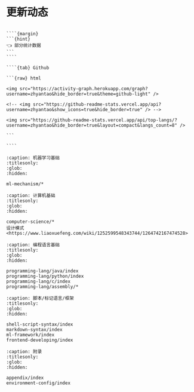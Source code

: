 # 更新动态

``````{tabs}

````{margin}
```{hint}
👈 部分统计数据
```
````

````{tab} Github

```{raw} html

<img src="https://activity-graph.herokuapp.com/graph?username=zhyantao&hide_border=true&theme=github-light" />

<!-- <img src="https://github-readme-stats.vercel.app/api?username=zhyantao&show_icons=true&hide_border=true" /> -->

<img src="https://github-readme-stats.vercel.app/api/top-langs/?username=zhyantao&hide_border=true&layout=compact&langs_count=8" />

```

````

``````

```{toctree}
:caption: 机器学习基础
:titlesonly:
:glob:
:hidden:

ml-mechanism/*
```

```{toctree}
:caption: 计算机基础
:titlesonly:
:glob:
:hidden:

computer-science/*
设计模式 <https://www.liaoxuefeng.com/wiki/1252599548343744/1264742167474528>
```

```{toctree}
:caption: 编程语言基础
:titlesonly:
:glob:
:hidden:

programming-lang/java/index
programming-lang/python/index
programming-lang/c/index
programming-lang/assembly/*
```

```{toctree}
:caption: 脚本/标记语言/框架
:titlesonly:
:glob:
:hidden:

shell-script-syntax/index
markdown-syntax/index
ml-framework/index
frontend-developing/index
```

```{toctree}
:caption: 附录
:titlesonly:
:glob:
:hidden:

appendix/index
environment-config/index
```
